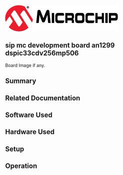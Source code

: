 <picture>
    <source media="(prefers-color-scheme: dark)" srcset="images/microchip_logo_white_red.png">
	<source media="(prefers-color-scheme: light)" srcset="images/microchip_logo_black_red.png">
    <img alt="Microchip Logo." src="images/microchip_logo_black_red.png">
</picture> 

## sip mc development board an1299 dspic33cdv256mp506

Board Image if any.

## Summary


## Related Documentation


## Software Used 


## Hardware Used


## Setup


## Operation



